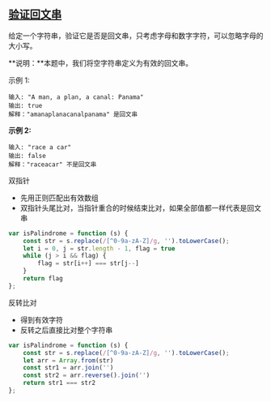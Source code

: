 ## [验证回文串](https://leetcode-cn.com/problems/valid-palindrome/)

给定一个字符串，验证它是否是回文串，只考虑字母和数字字符，可以忽略字母的大小写。

**说明：**本题中，我们将空字符串定义为有效的回文串。

示例 1:

```
输入: "A man, a plan, a canal: Panama"
输出: true
解释："amanaplanacanalpanama" 是回文串
```

**示例 2:**

```
输入: "race a car"
输出: false
解释："raceacar" 不是回文串
```



双指针

- 先用正则匹配出有效数组
- 双指针头尾比对，当指针重合的时候结束比对，如果全部值都一样代表是回文串

```javascript
var isPalindrome = function (s) {
    const str = s.replace(/[^0-9a-zA-Z]/g, '').toLowerCase();
    let i = 0, j = str.length - 1, flag = true
    while (j > i && flag) {
        flag = str[i++] === str[j--]
    }
    return flag
};

```



反转比对

- 得到有效字符
- 反转之后直接比对整个字符串

```javascript
var isPalindrome = function (s) {
    const str = s.replace(/[^0-9a-zA-Z]/g, '').toLowerCase();
    let arr = Array.from(str)
    const str1 = arr.join('')
    const str2 = arr.reverse().join('')
    return str1 === str2
};

```

